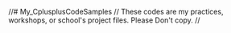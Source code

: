 //# My_CplusplusCodeSamples
// These codes are my practices, workshops, or school's project files.  Please Don't copy.
// 
